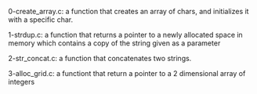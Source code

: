 0-create_array.c: a function that creates an array of chars, and initializes it with a specific char.

1-strdup.c: a function that returns a pointer to a newly allocated space in memory which contains a copy of the string given as a parameter

2-str_concat.c: a function that concatenates two strings.

3-alloc_grid.c: a functiont that return a pointer to a 2 dimensional array of integers
